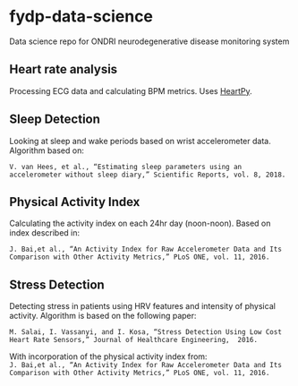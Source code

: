 # fydp-data-science
Data science repo for ONDRI neurodegenerative disease monitoring system

## Heart rate analysis
Processing ECG data and calculating BPM metrics. Uses [HeartPy](https://python-heart-rate-analysis-toolkit.readthedocs.io/en/latest/).

## Sleep Detection
Looking at sleep and wake periods based on wrist accelerometer data. Algorithm based on:

`V. van Hees, et al., “Estimating sleep parameters using an accelerometer without sleep diary,” Scientific Reports, vol. 8, 2018.`

## Physical Activity Index
Calculating the activity index on each 24hr day (noon-noon). Based on index described in: 

`J. Bai,et al., “An Activity Index for Raw Accelerometer Data and Its Comparison with Other Activity Metrics,” PLoS ONE, vol. 11, 2016.`

## Stress Detection
Detecting stress in patients using HRV features and intensity of physical activity. Algorithm is based on the following paper:

`M. Salai, I. Vassanyi, and I. Kosa, “Stress Detection Using Low Cost Heart Rate Sensors,” Journal of Healthcare Engineering,  2016.`

With incorporation of the physical activity index from: <br>
`J. Bai,et al., “An Activity Index for Raw Accelerometer Data and Its Comparison with Other Activity Metrics,” PLoS ONE, vol. 11, 2016.`
